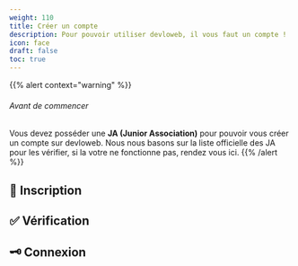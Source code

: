```yaml
---
weight: 110
title: Créer un compte
description: Pour pouvoir utiliser devloweb, il vous faut un compte !  Cette page vous guidera dans le processus de création d'un compte devloweb
icon: face
draft: false
toc: true
---
```

{{% alert context="warning" %}}
###### Avant de commencer

Vous devez posséder une **JA (Junior Association)** pour pouvoir vous créer un compte sur devloweb. Nous nous basons sur la liste officielle des JA pour les vérifier, si la votre ne fonctionne pas, rendez vous ici.
{{% /alert %}}

## 💖 Inscription 
## ✅️ Vérification
## 🗝 Connexion
